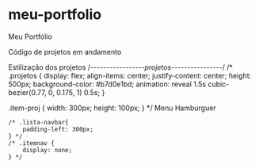 # meu-portfolio
Meu Portfólio

Código de projetos em andamento 
<!-- <div class="projetos" id="projetos">
            <div class="item-proj">
                <img src="" alt="projeto1">
                <div>
                    <h2>Nome do projeto</h2>
                    <p>explicação do projeto</p>
                </div>
            </div>
            <div class="item-proj">
                <img src="" alt="projeto2">
                <div>
                    <h2>Nome do projeto</h2>
                    <p>explicação do projeto</p>
                </div>
            </div>
            <div class="item-proj">
                <img src="" alt="projeto3">
                <div>
                    <h2>Nome do projeto</h2>
                    <p>explicação do projeto</p>
                </div>
            </div>
            <div class="item-proj">
                <img src="" alt="projeto1">
                <div>
                    <h2>Nome do projeto</h2>
                    <p>explicação do projeto</p>
                </div>
            </div>
            <div class="item-proj">
                <img src="" alt="projeto1">
                <div>
                    <h2>Nome do projeto</h2>
                    <p>explicação do projeto</p>
                </div>
            </div>
            <div class="item-proj">
                <img src="" alt="projeto1">
                <div>
                    <h2>Nome do projeto</h2>
                    <p>explicação do projeto</p>
                </div>
            </div>
        </div> -->
Estilização dos projetos 
/*-----------------projetos----------------*/
/* .projetos {
    display: flex;
    align-items: center;
    justify-content: center;
    height: 500px;
    background-color: #b7d0e1bd;
    animation: reveal 1.5s cubic-bezier(0.77, 0, 0.175, 1) 0.5s;
}

.item-proj {
    width: 300px;
    height: 100px;
} */
Menu Hamburguer
<!-- <span id="burguer" class="material-symbols-outlined icon-menu" onclick="clickMenu()">menu</span> -->
<!-- <li id="menu" class="itemnav"><a href="#projetos">Projetos</a></li> -->
<!-- <div>
        <div>
            <img src="" alt="" onclick="">
        </div>
    </div> -->
    
    /* .lista-navbar{
        padding-left: 300px;
    } */
    /* .itemnav {
        display: none;
    } */